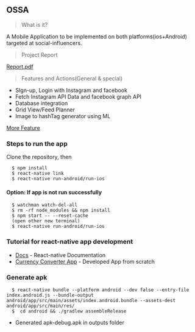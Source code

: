 ## OSSA

> What is it?

A Mobile Application to be implemented on both platforms(ios+Android) targeted at social-influencers.

> Project Report

[Report.pdf](Minor_project_report.pdf)

> Features and Actions(General & special)

* SIgn-up, Login with Instagram and facebook
* Fetch Instagram API Data and facebook graph API
* Database integration
* Grid View/Feed Planner
* Image to hashTag generator using ML

[More Feature](https://docs.google.com/document/d/1tA-Ore8k4HzAYrcp2WwivmJzrJCrGNBFkdEplZHMPA8/edit?usp=sharing)

### Steps to run the app

Clone the repository, then

```
  $ npm install
  $ react-native link
  $ react-native run-android/run-ios
```

#### Option: If app is not run successfully
```
  $ watchman watch-del-all
  $ rm -rf node_modules && npm install
  $ npm start -- --reset-cache
  (open other new terminal)
  $ react-native run-android/run-ios
```

### Tutorial for react-native app development

* [Docs](https://facebook.github.io/react-native/docs/getting-started.html) - React-native Documentation
* [Currency Converter App](https://learn.handlebarlabs.com/p/react-native-basics-build-a-currency-converter) - Developed App from scratch

### Generate apk

```
  $ react-native bundle --platform android --dev false --entry-file index.android.js --bundle-output android/app/src/main/assets/index.android.bundle --assets-dest android/app/src/main/res/
  $  cd android && ./gradlew assembleRelease
```

* Generated apk-debug.apk in outputs folder
